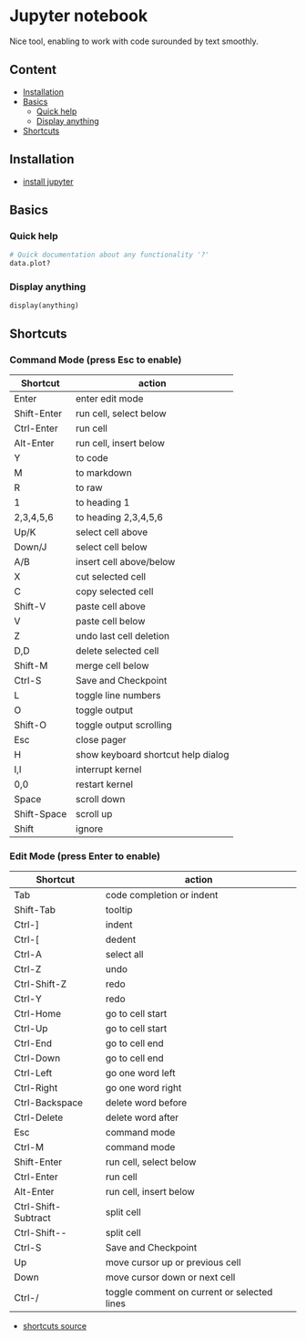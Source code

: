 # Jupyter notebook

Nice tool, enabling to work with code surounded by text smoothly.

## Content <!-- omit in toc -->

- [Installation](#installation)
- [Basics](#basics)
  - [Quick help](#quick-help)
  - [Display anything](#display-anything)
- [Shortcuts](#shortcuts)

## Installation

- [install jupyter](https://jupyter.org/install)

## Basics

### Quick help

```py
# Quick documentation about any functionality '?'
data.plot?
```

### Display anything

```ipynb
display(anything)
```

## Shortcuts

### Command Mode (press Esc to enable)

| Shortcut      | action                             |
| ---           | ---                                |
| Enter         | enter edit mode                    |
| Shift-Enter   | run cell, select below             |
| Ctrl-Enter    | run cell                           |
| Alt-Enter     | run cell, insert below             |
| Y             | to code                            |
| M             | to markdown                        |
| R             | to raw                             |
| 1             | to heading 1                       |
| 2,3,4,5,6     | to heading 2,3,4,5,6               |
| Up/K          | select cell above                  |
| Down/J        | select cell below                  |
| A/B           | insert cell above/below            |
| X             | cut selected cell                  |
| C             | copy selected cell                 |
| Shift-V       | paste cell above                   |
| V             | paste cell below                   |
| Z             | undo last cell deletion            |
| D,D           | delete selected cell               |
| Shift-M       | merge cell below                   |
| Ctrl-S        | Save and Checkpoint                |
| L             | toggle line numbers                |
| O             | toggle output                      |
| Shift-O       | toggle output scrolling            |
| Esc           | close pager                        |
| H             | show keyboard shortcut help dialog |
| I,I           | interrupt kernel                   |
| 0,0           | restart kernel                     |
| Space         | scroll down                        |
| Shift-Space   | scroll up                          |
| Shift         | ignore                             |

### Edit Mode (press Enter to enable)

| Shortcut            | action                                      |
| ---                 | ---                                         |
| Tab                 | code completion or indent                   |
| Shift-Tab           | tooltip                                     |
| Ctrl-]              | indent                                      |
| Ctrl-[              | dedent                                      |
| Ctrl-A              | select all                                  |
| Ctrl-Z              | undo                                        |
| Ctrl-Shift-Z        | redo                                        |
| Ctrl-Y              | redo                                        |
| Ctrl-Home           | go to cell start                            |
| Ctrl-Up             | go to cell start                            |
| Ctrl-End            | go to cell end                              |
| Ctrl-Down           | go to cell end                              |
| Ctrl-Left           | go one word left                            |
| Ctrl-Right          | go one word right                           |
| Ctrl-Backspace      | delete word before                          |
| Ctrl-Delete         | delete word after                           |
| Esc                 | command mode                                |
| Ctrl-M              | command mode                                |
| Shift-Enter         | run cell, select below                      |
| Ctrl-Enter          | run cell                                    |
| Alt-Enter           | run cell, insert below                      |
| Ctrl-Shift-Subtract | split cell                                  |
| Ctrl-Shift--        | split cell                                  |
| Ctrl-S              | Save and Checkpoint                         |
| Up                  | move cursor up or previous cell             |
| Down                | move cursor down or next cell               |
| Ctrl-/              | toggle comment on current or selected lines |

- [shortcuts source](https://cheatography.com/weidadeyue/cheat-sheets/jupyter-notebook/)

